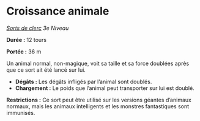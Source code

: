 # Croissance animale


*[Sorts de clerc](../Sorts_de_clerc.md) 3e Niveau*

**Durée :** 12 tours

**Portée :** 36 m

Un animal normal, non-magique, voit sa taille et sa force doublées après
que ce sort ait été lancé sur lui.

  - **Dégâts :** Les dégâts infligés par l’animal sont doublés.
  - **Chargement :** Le poids que l’animal peut transporter sur lui est
    doublé.

**Restrictions :** Ce sort peut être utilisé sur les versions géantes
d’animaux normaux, mais les animaux intelligents et les monstres
fantastiques sont immunisés.